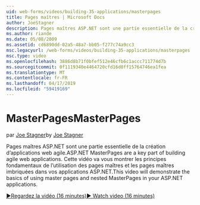 ```yaml
---
uid: web-forms/videos/building-35-applications/masterpages
title: Pages maîtres | Microsoft Docs
author: JoeStagner
description: Pages maîtres ASP.NET sont une partie essentielle de la création d’applications web agile. Cette vidéo va vous montrer les principes fondamentaux de l’utilisation des pages maîtres et les pages maîtres imbriquées dans...
ms.author: riande
ms.date: 05/08/2009
ms.assetid: cd6890dd-02a5-48a7-bb05-f277c74a9cc3
msc.legacyurl: /web-forms/videos/building-35-applications/masterpages
msc.type: video
ms.openlocfilehash: 3886d8b71f0bfef512e46cfb6c1accc711774d7b
ms.sourcegitcommit: 0f1119340e4464720cfd16d0ff15764746ea1fea
ms.translationtype: MT
ms.contentlocale: fr-FR
ms.lasthandoff: 04/17/2019
ms.locfileid: "59419169"
---
```

# <a name="masterpages"></a><span data-ttu-id="e72b4-104">MasterPages</span><span class="sxs-lookup"><span data-stu-id="e72b4-104">MasterPages</span></span>

<span data-ttu-id="e72b4-105">par [Joe Stagner](https://github.com/JoeStagner)</span><span class="sxs-lookup"><span data-stu-id="e72b4-105">by [Joe Stagner](https://github.com/JoeStagner)</span></span>

<span data-ttu-id="e72b4-106">Pages maîtres ASP.NET sont une partie essentielle de la création d’applications web agile.</span><span class="sxs-lookup"><span data-stu-id="e72b4-106">ASP.NET MasterPages are a key part of building agile web applications.</span></span> <span data-ttu-id="e72b4-107">Cette vidéo va vous montrer les principes fondamentaux de l’utilisation des pages maîtres et les pages maîtres imbriquées dans vos applications ASP.NET.</span><span class="sxs-lookup"><span data-stu-id="e72b4-107">This video will demonstrate the basics of using master pages and nested MasterPages in your ASP.NET applications.</span></span>

[<span data-ttu-id="e72b4-108">&#9654;Regardez la vidéo (16 minutes)</span><span class="sxs-lookup"><span data-stu-id="e72b4-108">&#9654; Watch video (16 minutes)</span></span>](https://channel9.msdn.com/Blogs/ASP-NET-Site-Videos/masterpages)

